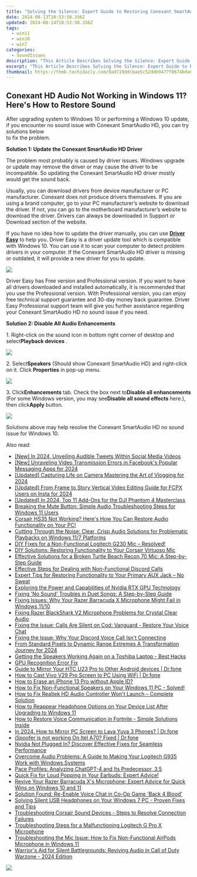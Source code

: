 ```yaml
---
title: "Solving the Silence: Expert Guide to Restoring Conexant SmartAudio HD on Windows 11"
date: 2024-08-13T10:53:50.336Z
updated: 2024-08-14T10:53:50.336Z
tags:
  - win11
  - win10
  - win7
categories:
  - SoundIssues
description: "This Article Describes Solving the Silence: Expert Guide to Restoring Conexant SmartAudio HD on Windows 11"
excerpt: "This Article Describes Solving the Silence: Expert Guide to Restoring Conexant SmartAudio HD on Windows 11"
thumbnail: https://thmb.techidaily.com/0a9719ddcbae5c52ddb9477f8674bda6f7443fbaaf23c9836dcb573723ce4b8e.jpg
---
```


## Conexant HD Audio Not Working in Windows 11? Here's How to Restore Sound

After upgrading system to Windows 10 or performing a Windows 10 update, if you encounter no sound issue with Conexant SmartAudio HD, you can try solutions below  
to fix the problem.
  
**Solution 1: Update the Conexant SmartAudio HD Driver**
  
The problem most probably is caused by driver issues. Windows upgrade or update may remove the driver or may cause the driver to be incompatible. So updating the Conexant SmartAudio HD driver mostly would get the sound back.  
  
Usually, you can download drivers from device manufacturer or PC manufacturer. Conexant does not produce drivers themselves. If you are using a brand computer, go to your PC manufacturer’s website to download the driver. If not, you can go to the motherboard manufacturer’s website to download the driver. Drivers can always be downloaded in Support or Download section of the website.
  
If you have no idea how to update the driver manually, you can use **[Driver Easy](https://tools.techidaily.com/drivereasy/download/)** to help you. Driver Easy is a driver update tool which is compatible with Windows 10\. You can use it to scan your computer to detect problem drivers in your computer. If the  Conexant SmartAudio HD driver is missing or outdated, it will provide a new driver for you to update.  
  
![](https://images.drivereasy.com/wp-content/uploads/2017/04/img_5901da3b3f5dd.jpg)

Driver Easy has Free version and Professional version. If you want to have all drivers downloaded and installed automatically, it is recommended that you use the Professional version. With Professional version, you can enjoy free technical support guarantee and 30-day money back guarantee. Driver Easy Professional support team will give you further assistance regarding your Conexant SmartAudio HD no sound issue if you need.
  
**Solution 2: Disable All Audio Enhancements**
  
 1\. Right-click on the sound icon in bottom right corner of desktop and select**Playback devices** .  
  
![](https://images.drivereasy.com/wp-content/uploads/2016/04/img_570b4f3700616.png)
  
 2\. Select**Speakers** (Should show Conexant SmartAudio HD) and right-click on it. Click **Properties** in pop-up menu.
  
![](https://images.drivereasy.com/wp-content/uploads/2016/06/img_5767b67ee879d.png)

 3\. Click**Enhancements** tab. Check the box next to**Disable all enhancements**  (For some Windows version, you may see**Disable all sound effects** here.), then click**Apply** button.  
  
![](https://images.drivereasy.com/wp-content/uploads/2016/06/img_5767b470a7710.png)
  
 Solutions above may help resolve the Conexant SmartAudio HD no sound issue for Windows 10.

<ins class="adsbygoogle"
     style="display:block"
     data-ad-format="autorelaxed"
     data-ad-client="ca-pub-7571918770474297"
     data-ad-slot="1223367746"></ins>



<ins class="adsbygoogle"
     style="display:block"
     data-ad-client="ca-pub-7571918770474297"
     data-ad-slot="8358498916"
     data-ad-format="auto"
     data-full-width-responsive="true"></ins>

<span class="atpl-alsoreadstyle">Also read:</span>
<div><ul>
<li><a href="https://twitter-videos.techidaily.com/new-in-2024-unveiling-audible-tweets-within-social-media-videos/"><u>[New] In 2024, Unveiling Audible Tweets Within Social Media Videos</u></a></li>
<li><a href="https://facebook-video-recording.techidaily.com/new-unraveling-video-transmission-errors-in-facebooks-popular-messaging-apps-for-2024/"><u>[New] Unraveling Video Transmission Errors in Facebook's Popular Messaging Apps for 2024</u></a></li>
<li><a href="https://facebook-record-videos.techidaily.com/updated-capturing-life-on-camera-mastering-the-art-of-vlogging-for-2024/"><u>[Updated] Capturing Life on Camera  Mastering the Art of Vlogging for 2024</u></a></li>
<li><a href="https://instagram-video-files.techidaily.com/updated-from-frame-to-story-vertical-video-editing-guide-for-fcpx-users-on-insta-for-2024/"><u>[Updated] From Frame to Story  Vertical Video Editing Guide for FCPX Users on Insta for 2024</u></a></li>
<li><a href="https://vp-tips.techidaily.com/updated-in-2024-top-11-add-ons-for-the-dji-phantom-4-masterclass/"><u>[Updated] In 2024, Top 11 Add-Ons for the DJI Phantom 4 Masterclass</u></a></li>
<li><a href="https://sound-issues.techidaily.com/breaking-the-mute-button-simple-audio-troubleshooting-steps-for-windows-11-users/"><u>Breaking the Mute Button: Simple Audio Troubleshooting Steps for Windows 11 Users</u></a></li>
<li><a href="https://sound-issues.techidaily.com/1723015272533-corsair-hs35-not-working-heres-how-you-can-restore-audio-functionality-on-your-pc/"><u>Corsair HS35 Not Working? Here's How You Can Restore Audio Functionality on Your PC!</u></a></li>
<li><a href="https://sound-issues.techidaily.com/1723016425647-cutting-through-the-noise-clear-crisp-audio-solutions-for-problematic-playbacks-on-windows-117-platforms/"><u>Cutting Through the Noise: Clear, Crisp Audio Solutions for Problematic Playbacks on Windows 11/7 Platforms</u></a></li>
<li><a href="https://sound-issues.techidaily.com/1723016746729-diy-fixes-for-a-non-functional-logitech-g230-mic-resolved/"><u>DIY Fixes for a Non-Functional Logitech G230 Mic – Resolved!</u></a></li>
<li><a href="https://sound-issues.techidaily.com/diy-solutions-restoring-functionality-to-your-corsair-virtuoso-mic/"><u>DIY Solutions: Restoring Functionality to Your Corsair Virtuoso Mic</u></a></li>
<li><a href="https://sound-issues.techidaily.com/effective-solutions-for-a-broken-turtle-beach-recon-70-mic-a-step-by-step-guide/"><u>Effective Solutions for a Broken Turtle Beach Recon 70 Mic: A Step-by-Step Guide</u></a></li>
<li><a href="https://sound-issues.techidaily.com/effective-steps-for-dealing-with-non-functional-discord-calls/"><u>Effective Steps for Dealing with Non-Functional Discord Calls</u></a></li>
<li><a href="https://sound-issues.techidaily.com/1723016787752-expert-tips-for-restoring-functionality-to-your-primary-aux-jack-no-sweat/"><u>Expert Tips for Restoring Functionality to Your Primary AUX Jack – No Sweat</u></a></li>
<li><a href="https://technical-tips.techidaily.com/exploring-the-power-and-capabilities-of-nvidia-rtx-gpu-technology/"><u>Exploring the Power and Capabilities of Nvidia RTX GPU Technology</u></a></li>
<li><a href="https://sound-issues.techidaily.com/fixing-no-sound-troubles-in-duet-songs-a-step-by-step-guide/"><u>Fixing 'No Sound' Troubles in Duet Songs: A Step-by-Step Guide</u></a></li>
<li><a href="https://sound-issues.techidaily.com/fixing-issues-why-your-razer-barracuda-x-microphone-might-fail-in-windows-1110/"><u>Fixing Issues: Why Your Razer Barracuda X Microphone Might Fail in Windows 11/10</u></a></li>
<li><a href="https://sound-issues.techidaily.com/fixing-razer-blackshark-v2-microphone-problems-for-crystal-clear-audio/"><u>Fixing Razer BlackShark V2 Microphone Problems for Crystal Clear Audio</u></a></li>
<li><a href="https://sound-issues.techidaily.com/fixing-the-issue-calls-are-silent-on-cod-vanguard-restore-your-voice-chat/"><u>Fixing the Issue: Calls Are Silent on Cod: Vanguard - Restore Your Voice Chat</u></a></li>
<li><a href="https://sound-issues.techidaily.com/fixing-the-issue-why-your-discord-voice-call-isnt-connecting/"><u>Fixing the Issue: Why Your Discord Voice Call Isn't Connecting</u></a></li>
<li><a href="https://some-techniques.techidaily.com/from-standard-pixels-to-dynamic-range-extremes-a-transformation-journey-for-2024/"><u>From Standard Pixels to Dynamic Range Extremes  A Transformation Journey for 2024</u></a></li>
<li><a href="https://sound-issues.techidaily.com/getting-the-speakers-working-again-on-a-toshiba-laptop-best-hacks/"><u>Getting the Speakers Working Again on a Toshiba Laptop - Best Hacks</u></a></li>
<li><a href="https://graphic-issues.techidaily.com/gpu-recognition-error-fix/"><u>GPU Recognition Error Fix</u></a></li>
<li><a href="https://screen-mirror.techidaily.com/guide-to-mirror-your-htc-u23-pro-to-other-android-devices-drfone-by-drfone-android/"><u>Guide to Mirror Your HTC U23 Pro to Other Android devices | Dr.fone</u></a></li>
<li><a href="https://screen-mirror.techidaily.com/how-to-cast-vivo-v29-pro-screen-to-pc-using-wifi-drfone-by-drfone-android/"><u>How to Cast Vivo V29 Pro Screen to PC Using WiFi | Dr.fone</u></a></li>
<li><a href="https://apple-account.techidaily.com/how-to-erase-an-iphone-13-pro-without-apple-id-by-drfone-ios/"><u>How to Erase an iPhone 13 Pro without Apple ID?</u></a></li>
<li><a href="https://sound-issues.techidaily.com/1723015019386-how-to-fix-non-functional-speakers-on-your-windows-11-pc-solved/"><u>How to Fix Non-Functional Speakers on Your Windows 11 PC - Solved!</u></a></li>
<li><a href="https://sound-issues.techidaily.com/how-to-fix-realtek-hd-audio-controller-wont-launch-complete-solution/"><u>How to Fix Realtek HD Audio Controller Won't Launch – Complete Solution</u></a></li>
<li><a href="https://sound-issues.techidaily.com/how-to-reappear-headphone-options-on-your-device-list-after-upgrading-to-windows-11/"><u>How to Reappear Headphone Options on Your Device List After Upgrading to Windows 11</u></a></li>
<li><a href="https://sound-issues.techidaily.com/how-to-restore-voice-communication-in-fortnite-simple-solutions-inside/"><u>How to Restore Voice Communication in Fortnite - Simple Solutions Inside</u></a></li>
<li><a href="https://screen-mirror.techidaily.com/in-2024-how-to-mirror-pc-screen-to-lava-yuva-3-phones-drfone-by-drfone-android/"><u>In 2024, How to Mirror PC Screen to Lava Yuva 3 Phones? | Dr.fone</u></a></li>
<li><a href="https://fake-location.techidaily.com/ispoofer-is-not-working-on-itel-a70-fixed-drfone-by-drfone-virtual-android/"><u>iSpoofer is not working On Itel A70? Fixed | Dr.fone</u></a></li>
<li><a href="https://sound-issues.techidaily.com/nvidia-not-plugged-in-discover-effective-fixes-for-seamless-performance/"><u>Nvidia Not Plugged In? Discover Effective Fixes for Seamless Performance</u></a></li>
<li><a href="https://sound-issues.techidaily.com/overcome-audio-problems-a-guide-to-making-your-logitech-g935-work-with-windows-systems/"><u>Overcome Audio Problems: A Guide to Making Your Logitech G935 Work with Windows Systems</u></a></li>
<li><a href="https://tech-haven.techidaily.com/pace-profiles-analyzing-chatgpt-4-and-its-predecessor-35/"><u>Pace Profiles: Analyzing ChatGPT-4 and Its Predecessor, 3.5</u></a></li>
<li><a href="https://sound-issues.techidaily.com/quick-fix-for-loud-popping-in-your-earbuds-expert-advice/"><u>Quick Fix for Loud Popping in Your Earbuds: Expert Advice!</u></a></li>
<li><a href="https://sound-issues.techidaily.com/revive-your-razer-barracuda-xs-microphone-expert-advice-for-quick-wins-on-windows-10-and-11/"><u>Revive Your Razer Barracuda X's Microphone: Expert Advice for Quick Wins on Windows 10 and 11</u></a></li>
<li><a href="https://sound-issues.techidaily.com/solution-found-re-enable-voice-chat-in-co-op-game-back-4-blood/"><u>Solution Found: Re-Enable Voice Chat in Co-Op Game 'Back 4 Blood'</u></a></li>
<li><a href="https://sound-issues.techidaily.com/solving-silent-usb-headphones-on-your-windows-7-pc-proven-fixes-and-tips/"><u>Solving Silent USB Headphones on Your Windows 7 PC - Proven Fixes and Tips</u></a></li>
<li><a href="https://sound-issues.techidaily.com/troubleshooting-corsair-sound-devices-steps-to-resolve-connection-failures/"><u>Troubleshooting Corsair Sound Devices - Steps to Resolve Connection Failures</u></a></li>
<li><a href="https://sound-issues.techidaily.com/troubleshooting-steps-for-a-malfunctioning-logitech-g-pro-x-microphone/"><u>Troubleshooting Steps for a Malfunctioning Logitech G Pro X Microphone</u></a></li>
<li><a href="https://sound-issues.techidaily.com/troubleshooting-the-mic-issue-how-to-fix-non-functional-airpods-microphone-in-windows-11/"><u>Troubleshooting the Mic Issue: How to Fix Non-Functional AirPods Microphone in Windows 11</u></a></li>
<li><a href="https://sound-issues.techidaily.com/warriors-aid-for-silent-battlegrounds-reviving-audio-in-call-of-duty-warzone-2024-edition/"><u>Warrior's Aid for Silent Battlegrounds: Reviving Audio in Call of Duty Warzone - 2024 Edition</u></a></li>
</ul></div>

<!-- affiliate ads begin -->
<a href="https://secure.2checkout.com/order/checkout.php?PRODS=4729320&QTY=1&AFFILIATE=108875&CART=1"><img src="https://secure.avangate.com/images/merchant/f7f07e7dab09533bc71247a5b29a7373/products/2_iDeviceMessageBox.png" border="0"></a>
<!-- affiliate ads end -->